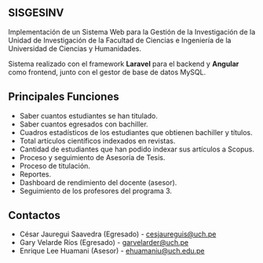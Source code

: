 ## SISGESINV

Implementación de un Sistema Web para la Gestión de la Investigación de la Unidad de Investigación de la Facultad de Ciencias e Ingeniería de la Universidad de Ciencias y Humanidades.

Sistema realizado con el framework **Laravel** para el backend y **Angular** como frontend, junto con el gestor de base de datos MySQL.

## Principales Funciones

-   Saber cuantos estudiantes se han titulado.
-   Saber cuantos egresados con bachiller.
-   Cuadros estadísticos de los estudiantes que obtienen bachiller y títulos.
-   Total artículos científicos indexados en revistas.
-   Cantidad de estudiantes que han podido indexar sus artículos a Scopus.
-   Proceso y seguimiento de Asesoría de Tesis.
-   Proceso de titulación.
-   Reportes.
-   Dashboard de rendimiento del docente (asesor).
-   Seguimiento de los profesores del programa 3.

## Contactos

-   César Jauregui Saavedra (Egresado) - [cesjaureguis@uch.pe](mailto:cesjaureguis@uch.pe)
-   Gary Velarde Ríos (Egresado) - [garvelarder@uch.pe](mailto:garvelarder@uch.pe)
-   Enrique Lee Huamani (Asesor) - [ehuamaniu@uch.edu.pe](mailto:ehuamaniu@uch.edu.pe)
